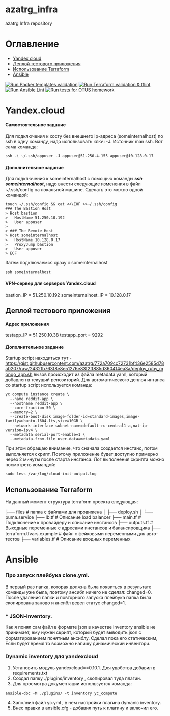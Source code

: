 # azatrg_infra
azatrg Infra repository

# Оглавление

- [Yandex cloud ](#yandex.cloud)
- [Деплой тестового приложения](#Деплой-Тестового-приложения)
- [Использование Terraform](#-Использование-Terraform)
- [Ansible](#-ansible)


[![Run Packer templates validation](https://github.com/Otus-DevOps-2021-11/azatrg_infra/actions/workflows/packer-validate.yml/badge.svg)](https://github.com/Otus-DevOps-2021-11/azatrg_infra/actions/workflows/packer-validate.yml)
[![Run Terraform validation & tflint](https://github.com/Otus-DevOps-2021-11/azatrg_infra/actions/workflows/terraform-tflint.yml/badge.svg)](https://github.com/Otus-DevOps-2021-11/azatrg_infra/actions/workflows/terraform-tflint.yml)
[![Run Ansible Lint](https://github.com/Otus-DevOps-2021-11/azatrg_infra/actions/workflows/ansible-lint.yml/badge.svg)](https://github.com/Otus-DevOps-2021-11/azatrg_infra/actions/workflows/ansible-lint.yml)
[![Run tests for OTUS homework](https://github.com/Otus-DevOps-2021-11/azatrg_infra/actions/workflows/run-tests.yml/badge.svg)](https://github.com/Otus-DevOps-2021-11/azatrg_infra/actions/workflows/run-tests.yml)

# Yandex.cloud
#### Самостоятельное задание

Для подключения к хосту без внешнего ip-адреса (someinternalhost) по ssh в одну команду, надо использовать ключ -J. Источник man ssh. Вот сама команда:

```
ssh -i ~/.ssh/appuser -J appuser@51.250.4.155 appuser@10.128.0.17
```

#### Дополнительное задание

Для подключения к someinternalhost с помощью команды ***ssh someinternalhost***, надо внести следующие изменения в файл ~/.ssh/config на локальной машине. Сделать это можно одной командой:

```
touch ~/.ssh/config && cat <<\EOF >>~/.ssh/config
### The Bastion Host
> Host bastion
>   HostName 51.250.10.192
>   User appuser
>
> ### The Remote Host
> Host someinternalhost
>   HostName 10.128.0.17
>   ProxyJump bastion
>   User appuser
> EOF
```
Затем подключаемся сразу к someinternalhost
```
ssh someinternalhost
```

#### VPN-сервер для серверов Yandex.cloud

bastion_IP = 51.250.10.192
someinternalhost_IP = 10.128.0.17


## Деплой тестового приложения

#### Адрес приложения

testapp_IP = 51.250.10.38
testapp_port = 9292

#### Дополнительное задание

Startup script находиться тут - https://gist.githubusercontent.com/azatrg/772a709cc72731bf436e2585d78a0207/raw/2432fb763f8e8e51276e83f2ff885d360414ea3a/deploy_ruby_mongo_app.sh
вызов происходит из файла metadata.yaml, который добавлен в текущий репозиторий. Для автоматического деплоя интанса со startup script используется команда:
```
yc compute instance create \
  --name reddit-app \
  --hostname reddit-app \
  --core-fraction 50 \
  --memory=2 \
  --create-boot-disk image-folder-id=standard-images,image-family=ubuntu-1604-lts,size=10GB \
  --network-interface subnet-name=default-ru-central1-a,nat-ip-version=ipv4 \
  --metadata serial-port-enable=1 \
  --metadata-from-file user-data=metadata.yaml
```

При этом обращаю внимание, что сначала создается инстанс, потом выполняется скрипт. Поэтому приложение будет доступно примерно через 2 минуты после старта инстанса. Лог выполнения скрипта можно посмотреть командой:
```
sudo less /var/log/cloud-init-output.log
```

## Использование Terraform


На данный момент структура terraform проекта следующая:

├── files         # папка с файлами для провижена
│   ├── deploy.sh
│   └── puma.service
├── lb.tf         # Описание load balancer
├── main.tf       # Подключение к провайдеру и описание инстансов
├── outputs.tf    # Выходные переменные с адресами инстансов и балансировщика
├── terraform.tfvars.example  # файл с фейковыми переменными для авто-тестов
├── variables.tf  # Описание входных переменных


# Ansible

### Про запуск плейбука clone.yml.
В первый раз папка, которая должна была появиться в результате команды уже была, поэтому ансибл ничего не сделал: changed=0. После удаления папки и повторного запуска плейбука папка была скопирована заново и ансибл вевел статус changed=1.

### * JSON-inventory.

Как я понял сам файл в формате json в качестве inventory ansible не принимает, ему нужен скрипт, который будет выводить json с форматированием понятным ансиблу. Сделал пока его статическим, Если будет время то возможно напишу динамический инвентори.

### Dynamic inventory для yandexcloud

1. Установить модуль yandexcloud==0.10.1. Для удобства добавил в requirements.txt
2. Создал папку ./plugins/inventory , скопировал туда плагин.
3. Для просмотра документации используется команда:
```
ansible-doc -M ./plugins/ -t inventory yc_compute
```
4. Заполнил файл yc.yml , в нем настройки плагина dymanic inventory.
5. Внес правки в ansible.cfg - добавил путь к плагину и включил его.
